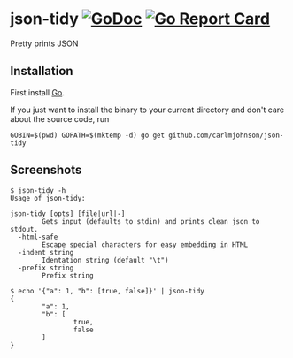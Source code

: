 # json-tidy [![GoDoc](https://godoc.org/github.com/carlmjohnson/json-tidy?status.svg)](https://godoc.org/github.com/carlmjohnson/json-tidy) [![Go Report Card](https://goreportcard.com/badge/github.com/carlmjohnson/json-tidy)](https://goreportcard.com/report/github.com/carlmjohnson/json-tidy)
Pretty prints JSON

## Installation
First install [Go](http://golang.org).

If you just want to install the binary to your current directory and don't care about the source code, run

```shell
GOBIN=$(pwd) GOPATH=$(mktemp -d) go get github.com/carlmjohnson/json-tidy
```

## Screenshots
```shell
$ json-tidy -h
Usage of json-tidy:

json-tidy [opts] [file|url|-]
        Gets input (defaults to stdin) and prints clean json to stdout.
  -html-safe
        Escape special characters for easy embedding in HTML
  -indent string
        Identation string (default "\t")
  -prefix string
        Prefix string
```

```shell
$ echo '{"a": 1, "b": [true, false]}' | json-tidy
{
        "a": 1,
        "b": [
                true,
                false
        ]
}
```
